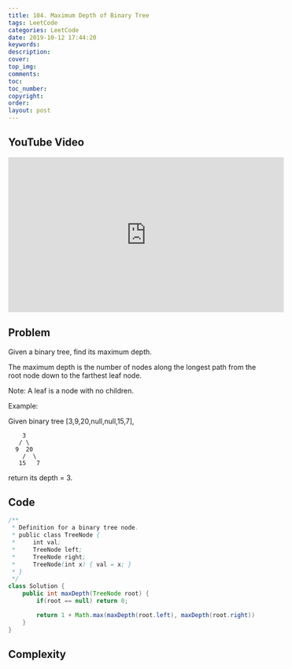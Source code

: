 ```yaml
---
title: 104. Maximum Depth of Binary Tree
tags: LeetCode
categories: LeetCode
date: 2019-10-12 17:44:20
keywords:
description:
cover:
top_img:
comments:
toc:
toc_number:
copyright:
order:
layout: post
---
```


## YouTube Video

<iframe width="560" height="315" src="https://www.youtube.com/embed/fEsr9cYrZZU" frameborder="0" allow="accelerometer; autoplay; encrypted-media; gyroscope; picture-in-picture" allowfullscreen></iframe>

## Problem

Given a binary tree, find its maximum depth.

The maximum depth is the number of nodes along the longest path from the root node down to the farthest leaf node.

Note: A leaf is a node with no children.

Example:

Given binary tree [3,9,20,null,null,15,7],

```
    3
   / \
  9  20
    /  \
   15   7
```

return its depth = 3.

## Code

```java
/**
 * Definition for a binary tree node.
 * public class TreeNode {
 *     int val;
 *     TreeNode left;
 *     TreeNode right;
 *     TreeNode(int x) { val = x; }
 * }
 */
class Solution {
    public int maxDepth(TreeNode root) {
        if(root == null) return 0;

        return 1 + Math.max(maxDepth(root.left), maxDepth(root.right));
    }
}
```

## Complexity

